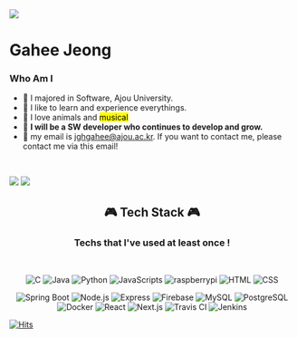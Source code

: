 <img src="https://capsule-render.vercel.app/api?type=waving&color=gradient&height=300&section=header&text=Gahee&fontSize=90&animation=fadeIn&fontAlign=50" />

# Gahee Jeong
### Who Am I
- 🥇 I majored in Software, Ajou University.
- 🥰 I like to learn and experience everythings. 
- 🌼 I love animals and <mark>musical</mark>
- 💪 **I will be a SW developer who continues to develop and grow.**
- 🌱 my email is jghgahee@ajou.ac.kr. If you want to contact me, please contact me via this email!

<br>

<p>
<img src="https://github-readme-stats.vercel.app/api?username=gaheehee&theme=vue&show_icons=true"/>
<img src="https://github-readme-stats.vercel.app/api/top-langs/?username=gaheehee&layout=compact"/>
</p>

<h2 align ="center">🎮 Tech Stack 🎮</h2>
<h3 align ="center"> Techs that I've used at least once ! </h3>
<br>
<p align="center">
<img alt="C" src ="https://img.shields.io/badge/C-F8DC75.svg?&?style=flat&logo=C&logoColor=white"/>
<img alt="Java" src ="https://img.shields.io/badge/Java-302683.svg?&?style=flat&logo=Java&logoColor=white"/>
<img alt="Python" src ="https://img.shields.io/badge/Python-3776AB.svg?&?style=flat&logo=Python&logoColor=white"/>
<img alt="JavaScripts" src ="https://img.shields.io/badge/JavaScripts-F7DF1E.svg?&?style=flat&logo=JavaScripts&logoColor=black"/>
<img alt="raspberrypi" src ="https://img.shields.io/badge/raspberrypi-A22846.svg?&?style=flat&logo=raspberrypi&logoColor=white"/>
<img alt="HTML" src ="https://img.shields.io/badge/HTML5-E34F26.svg?&?style=flat&logo=HTML5&logoColor=white"/>
<img alt="CSS" src ="https://img.shields.io/badge/CSS-F43059.svg?&?style=flat&logo=CSS3&logoColor=white"/>
</P>

<p align="center">
<img alt="Spring Boot" src ="https://img.shields.io/badge/Spring Boot-6DB33F.svg?&?style=flat&logo=Spring Boot&logoColor=white"/>
<img alt="Node.js" src ="https://img.shields.io/badge/Node.js-339933.svg?&?style=flat&logo=Node.js&logoColor=white"/>
<img alt="Express" src ="https://img.shields.io/badge/Express-FF4747.svg?&?style=flat&logo=Express&logoColor=white"/>
<img alt="Firebase" src ="https://img.shields.io/badge/Firebase-FFCA28.svg?&?style=flat&logo=Firebase&logoColor=white"/>
<img alt="MySQL" src ="https://img.shields.io/badge/MySQL-4479A1.svg?&?style=flat&logo=MySQL&logoColor=white"/>
<img alt="PostgreSQL" src ="https://img.shields.io/badge/PostgreSQL-4169E1.svg?&?style=flat&logo=PostgreSQL&logoColor=black"/>
<img alt="Docker" src ="https://img.shields.io/badge/Docker-FF7751.svg?&?style=flat&logo=raspberrypi&logoColor=white"/>
<img alt="React" src ="https://img.shields.io/badge/React-0088CC.svg?&?style=flat&logo=raspberrypi&logoColor=white"/>
<img alt="Next.js" src ="https://img.shields.io/badge/Next.js-8ED500.svg?&?style=flat&logo=Next.js&logoColor=white"/>
<img alt="Travis CI" src ="https://img.shields.io/badge/Travis CI-3EAAAF.svg?&?style=flat&logo=Travis CI&logoColor=white"/>
<img alt="Jenkins" src ="https://img.shields.io/badge/Jenkins-004027.svg?&?style=flat&logo=Jenkins&logoColor=white"/>
</P>

[![Hits](https://hits.seeyoufarm.com/api/count/incr/badge.svg?url=https%3A%2F%2Fgithub.com%2Fgaheehee&count_bg=%79C83D&title_bg=%23555555&icon=&icon_color=%23E7E7E7&title=hits&edge_flat=false)](https://hits.seeyoufarm.com)




